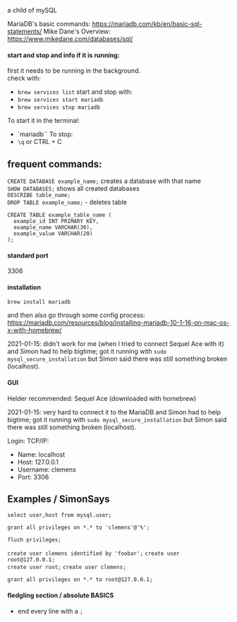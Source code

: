 a child of mySQL

MariaDB's basic commands: https://mariadb.com/kb/en/basic-sql-statements/
Mike Dane's Overview: https://www.mikedane.com/databases/sql/




#### start and stop and info if it is running:

first it needs to be running in the background.  
check with: 
- `brew services list`
start and stop with:
- `brew services start mariadb`
- `brew services stop mariadb`

To start it in the terminal:
- `mariadb``
To stop:
- `\q` or CTRL + C



## frequent commands:

`CREATE DATABASE example_name;` creates a database with that name  
`SHOW DATABASES;` shows all created databases  
`DESCRIBE table_name;`  
`DROP TABLE example_name;` - deletes table  

```
CREATE TABLE example_table_name (
  example_id INT PRIMARY KEY,
  example_name VARCHAR(30),
  example_value VARCHAR(20)
);
```

#### standard port
3306



#### installation

`brew install mariadb`

and then also go through some config process: https://mariadb.com/resources/blog/installing-mariadb-10-1-16-on-mac-os-x-with-homebrew/

2021-01-15: didn't work for me (when I tried to connect Sequel Ace with it) and Simon had to help bigtime; got it running with `sudo mysql_secure_installation` but Simon said there was still something broken (localhost).


#### GUI

Helder recommended: Sequel Ace (downloaded with homebrew)

2021-01-15: very hard to connect it to the MariaDB and Simon had to help bigtime; got it running with `sudo mysql_secure_installation` but Simon said there was still something broken (localhost).

Login: TCP/IP: 
- Name: localhost
- Host: 127.0.0.1
- Username: clemens
- Port: 3306



## Examples / SimonSays

`select user,host from mysql.user;`  

`grant all privileges on *.* to 'clemens'@'%';`  

`flush privileges;` 

`create user clemens identified by 'foobar';` 
`create user root@127.0.0.1;`  
`create user root;` 
`create user clemens;`

`grant all privileges on *.* to root@127.0.0.1;` 


#### fledgling section / absolute BASICS

- end every line with a `;`
